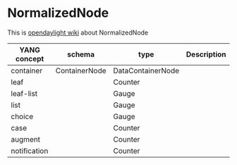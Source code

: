 # NormalizedNode

This is [opendaylight wiki](https://wiki.opendaylight.org/view/OpenDaylight_Controller:MD-SAL:Design:Normalized_DOM_Model) about NormalizedNode

| YANG concept              | schema            |type              | Description        |
|---------------------------|-------------------|------------------|--------------------|
| container                 |ContainerNode      |DataContainerNode |                    |
| leaf  |                       | Counter ||
| leaf-list |       | Gauge   ||
| list    |         | Gauge   ||
| choice          |             | Gauge   ||
| case    |              | Counter ||
| augment    |              | Counter |||
| notification    |              | Counter ||
 
